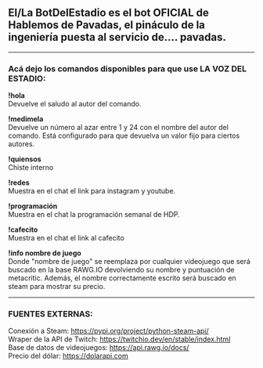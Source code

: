 ## El/La BotDelEstadio es el bot OFICIAL de Hablemos de Pavadas, el pináculo de la ingeniería puesta al servicio de.... pavadas.

---

### Acá dejo los comandos disponibles para que use LA VOZ DEL ESTADIO:

**!hola**  
Devuelve el saludo al autor del comando.

**!medimela**  
Devuelve un número al azar entre 1 y 24 con el nombre del autor del comando.
Está configurado para que devuelva un valor fijo para ciertos autores.

**!quiensos**  
Chiste interno

**!redes**  
Muestra en el chat el link para instagram y youtube.

**!programación**  
Muestra en el chat la programación semanal de HDP.

**!cafecito**  
Muestra en el chat el link al cafecito

**!info nombre de juego**  
Donde "nombre de juego" se reemplaza por cualquier videojuego que será buscado en la base RAWG.IO devolviendo su nombre y puntuación de metacritic. Además, el nombre correctamente escrito será buscado en steam para mostrar su precio.

---

### FUENTES EXTERNAS:
Conexión a Steam: https://pypi.org/project/python-steam-api/  
Wraper de la API de Twitch: https://twitchio.dev/en/stable/index.html  
Base de datos de videojuegos: https://api.rawg.io/docs/  
Precio del dólar: https://dolarapi.com
